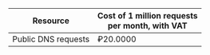 | Resource | Cost of 1 million requests<br>per month, with VAT  |
|-------------------|-----------------------|
| Public DNS requests| ₽20.0000  |